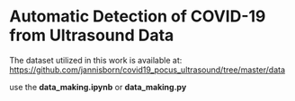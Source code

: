 # **Automatic Detection of COVID-19 from Ultrasound Data**


The dataset utilized in this work is available at: https://github.com/jannisborn/covid19_pocus_ultrasound/tree/master/data

use the **data_making.ipynb** or **data_making.py**


